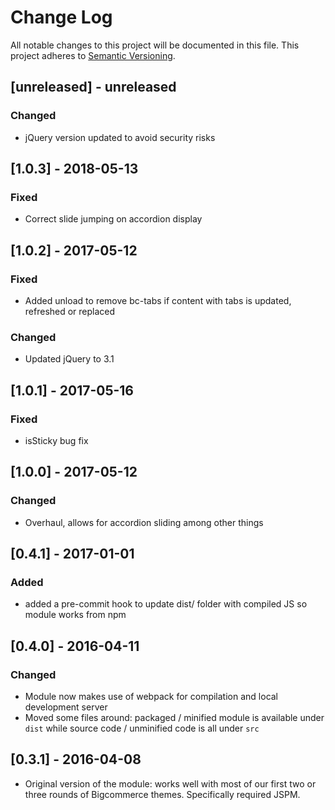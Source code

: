 # Change Log

All notable changes to this project will be documented in this file.
This project adheres to [Semantic Versioning](http://semver.org/).

## [unreleased] - unreleased

### Changed
- jQuery version updated to avoid security risks

## [1.0.3] - 2018-05-13

### Fixed
- Correct slide jumping on accordion display

## [1.0.2] - 2017-05-12

### Fixed
- Added unload to remove bc-tabs if content with tabs is updated, refreshed or replaced

### Changed
- Updated jQuery to 3.1

## [1.0.1] - 2017-05-16

### Fixed
- isSticky bug fix

## [1.0.0] - 2017-05-12

### Changed
- Overhaul, allows for accordion sliding among other things

## [0.4.1] - 2017-01-01

### Added
- added a pre-commit hook to update dist/ folder with compiled JS so module works from npm

## [0.4.0] - 2016-04-11

### Changed
- Module now makes use of webpack for compilation and local development server
- Moved some files around: packaged / minified module is available under `dist`
  while source code / unminified code is all under `src`

## [0.3.1] - 2016-04-08

- Original version of the module: works well with most of our first two or
  three rounds of Bigcommerce themes. Specifically required JSPM.
